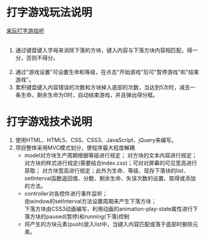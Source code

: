 # 打字游戏玩法说明
<a href="https://enka33.github.io/typingGame" target="_blank">来玩打字游戏吧</a>
<ol> <li>通过键盘键入字母来消除下落的方块，键入内容与下落方块内容相匹配，得一分，否则不得分。</li> <li>通过"游戏设置"可设置生命和等级，在点击"开始游戏"后可"暂停游戏"和"结束游戏"。</li><li>累积键盘键入内容错误的次数和方块掉入底部的次数，当达到5次时，减去一条生命，剩余生命为0时，自动结束游戏，并且弹出得分框。</li></ol>

# 打字游戏技术说明
<ol><li>使用HTML、HTML5、CSS、CSS3、JavaScript、jQuery来编写。</li><li>项目整体采用MVC模式划分，使程序最大程度解耦<ul><li>model对方块生产周期根据等级进行规定； 对方块的文本内容进行规定；对方块的样式进行规定(需要结合index.css)；可对对屏幕的可见宽高进行获取； 对方块宽高进行规定；此外为生命、等级、现存下落块的list、setInterval函数返回值、分数、剩余生命、失误次数的设置、取得或添加的方法。</li><li>controller对各控件进行事件监听；<br>由window的setInterval方法设置周期来产生下落方块；<br>下落方块由CSS3动画编写，利用动画的animation-play-state属性进行下落方块的paused(暂停)和running(下落)控制
 </li><li>将产生的方块元素(push)放入list中，当键入内容匹配或落于底部时删除元素。</li><ul></li><ol>
